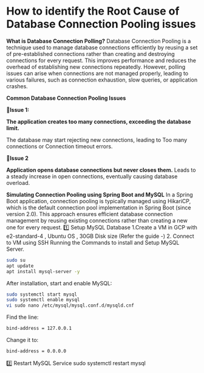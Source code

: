 # How to identify the Root Cause of Database Connection Pooling issues

**What is Database Connection Polling?**
Database Connection Pooling is a technique used to manage database connections efficiently by reusing a set of pre-established connections rather than creating and destroying connections for every request. This improves performance and reduces the overhead of establishing new connections repeatedly.
However, polling issues can arise when connections are not managed properly, leading to various failures, such as connection exhaustion, slow queries, or application crashes.

**Common Database Connection Pooling Issues**

🔴**Issue 1:**

**The application creates too many connections, exceeding the database limit.**

The database may start rejecting new connections, leading to Too many connections or Connection timeout errors.

🔴**Issue 2**

**Application opens database connections but never closes them.**
Leads to a steady increase in open connections, eventually causing database overload.


**Simulating Connection Pooling using Spring Boot and MySQL**
In a Spring Boot application, connection pooling is typically managed using HikariCP, which is the default connection pool implementation in Spring Boot (since version 2.0). This approach ensures efficient database connection management by reusing existing connections rather than creating a new one for every request.
1️⃣ Setup MySQL Database
1.Create a VM in GCP with e2-standard-4 , Ubuntu OS , 30GB Disk size  (Refer the guide -)
2. Connect to VM using SSH
Running the Commands to install and Setup MySQL Server.
```bash
sudo su
apt update
apt install mysql-server -y
```
After installation, start and enable MySQL:
```bash
sudo systemctl start mysql
sudo systemctl enable mysql
vi sudo nano /etc/mysql/mysql.conf.d/mysqld.cnf
```
Find the line:
```bash
bind-address = 127.0.0.1
```
Change it to:
```bash
bind-address = 0.0.0.0
```
2️⃣ Restart MySQL Service
sudo systemctl restart mysql

